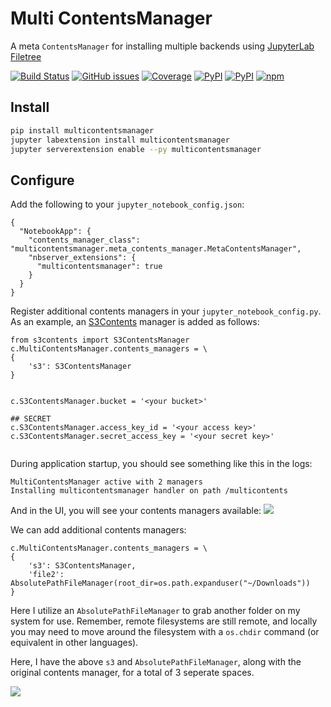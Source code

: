 # Multi ContentsManager
A meta `ContentsManager` for installing multiple backends using [JupyterLab Filetree](https://github.com/youngthejames/jupyterlab_filetree)


[![Build Status](https://dev.azure.com/tpaine154/jupyter/_apis/build/status/timkpaine.multicontentsmanager?branchName=master)](https://dev.azure.com/tpaine154/jupyter/_build/latest?definitionId=20&branchName=master)
[![GitHub issues](https://img.shields.io/github/issues/timkpaine/multicontentsmanager.svg)]()
[![Coverage](https://img.shields.io/azure-devops/coverage/tpaine154/jupyter/20)](https://dev.azure.com/tpaine154/jupyter/_build?definitionId=20&_a=summary)
[![PyPI](https://img.shields.io/pypi/l/multicontentsmanager.svg)](https://pypi.python.org/pypi/multicontentsmanager)
[![PyPI](https://img.shields.io/pypi/v/multicontentsmanager.svg)](https://pypi.python.org/pypi/multicontentsmanager)
[![npm](https://img.shields.io/npm/v/multicontentsmanager.svg)](https://www.npmjs.com/package/multicontentsmanager)


## Install

```bash
pip install multicontentsmanager
jupyter labextension install multicontentsmanager
jupyter serverextension enable --py multicontentsmanager
```


## Configure

Add the following to your `jupyter_notebook_config.json`:

```
{
  "NotebookApp": {
    "contents_manager_class": "multicontentsmanager.meta_contents_manager.MetaContentsManager",
    "nbserver_extensions": {
      "multicontentsmanager": true
    }
  }
}
```


Register additional contents managers in your `jupyter_notebook_config.py`. As an example, an [S3Contents](https://github.com/danielfrg/s3contents) manager is added as follows:

```
from s3contents import S3ContentsManager
c.MultiContentsManager.contents_managers = \
{
    's3': S3ContentsManager
}


c.S3ContentsManager.bucket = '<your bucket>'

## SECRET
c.S3ContentsManager.access_key_id = '<your access key>'
c.S3ContentsManager.secret_access_key = '<your secret key>'


```


During application startup, you should see something like this in the logs:
```
MultiContentsManager active with 2 managers
Installing multicontentsmanager handler on path /multicontents
```


And in the UI, you will see your contents managers available:
![](https://raw.githubusercontent.com/timkpaine/multicontentsmanager/master/docs/example.gif)


We can add additional contents managers:

```
c.MultiContentsManager.contents_managers = \
{
    's3': S3ContentsManager,
    'file2': AbsolutePathFileManager(root_dir=os.path.expanduser("~/Downloads"))
}
```

Here I utilize an `AbsolutePathFileManager` to grab another folder on my system for use. Remember, remote filesystems are still remote, and locally you may need to move around the filesystem with a `os.chdir` command (or equivalent in other languages).

Here, I have the above `s3` and `AbsolutePathFileManager`, along with the original contents manager, for a total of 3 seperate spaces. 

![](https://raw.githubusercontent.com/timkpaine/multicontentsmanager/master/docs/example2.gif)
